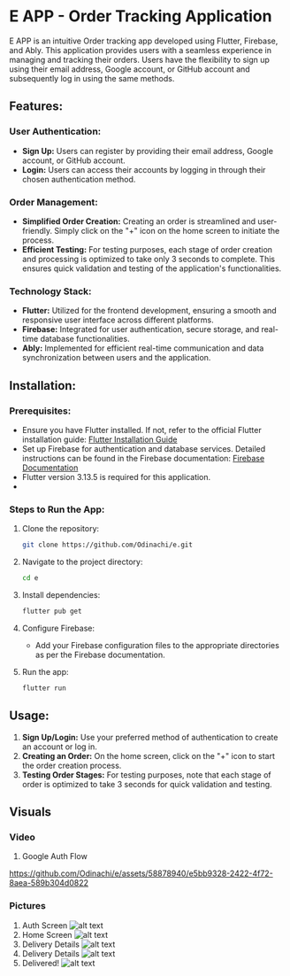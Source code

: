 
# E APP - Order Tracking Application

E APP is an intuitive Order tracking app developed using Flutter, Firebase, and Ably. This application provides users with a seamless experience in managing and tracking their orders. Users have the flexibility to sign up using their email address, Google account, or GitHub account and subsequently log in using the same methods.

## Features:

### User Authentication:
- **Sign Up:** Users can register by providing their email address, Google account, or GitHub account.
- **Login:** Users can access their accounts by logging in through their chosen authentication method.

### Order Management:
- **Simplified Order Creation:** Creating an order is streamlined and user-friendly. Simply click on the "+" icon on the home screen to initiate the process.
- **Efficient Testing:** For testing purposes, each stage of order creation and processing is optimized to take only 3 seconds to complete. This ensures quick validation and testing of the application's functionalities.

### Technology Stack:
- **Flutter:** Utilized for the frontend development, ensuring a smooth and responsive user interface across different platforms.
- **Firebase:** Integrated for user authentication, secure storage, and real-time database functionalities.
- **Ably:** Implemented for efficient real-time communication and data synchronization between users and the application.

## Installation:

### Prerequisites:
- Ensure you have Flutter installed. If not, refer to the official Flutter installation guide: [Flutter Installation Guide](https://flutter.dev/docs/get-started/install)
- Set up Firebase for authentication and database services. Detailed instructions can be found in the Firebase documentation: [Firebase Documentation](https://firebase.google.com/docs)
- Flutter version 3.13.5 is required for this application.
- 
### Steps to Run the App:
1. Clone the repository:
   ```bash
   git clone https://github.com/Odinachi/e.git
   ```

2. Navigate to the project directory:
   ```bash
   cd e
   ```

3. Install dependencies:
   ```bash
   flutter pub get
   ```

4. Configure Firebase:
    - Add your Firebase configuration files to the appropriate directories as per the Firebase documentation.

5. Run the app:
   ```bash
   flutter run
   ```

## Usage:

1. **Sign Up/Login:** Use your preferred method of authentication to create an account or log in.
2. **Creating an Order:** On the home screen, click on the "+" icon to start the order creation process.
3. **Testing Order Stages:** For testing purposes, note that each stage of order is optimized to take 3 seconds for quick validation and testing.


## Visuals
### Video
1. Google Auth Flow 


https://github.com/Odinachi/e/assets/58878940/e5bb9328-2422-4f72-8aea-589b304d0822


### Pictures

1. Auth Screen  ![alt text](./assets/images/5.png?raw=true)
2. Home Screen  ![alt text](./assets/images/1.png?raw=true)
3. Delivery Details  ![alt text](./assets/images/3.png?raw=true)
4. Delivery Details  ![alt text](./assets/images/4.png?raw=true)
5. Delivered!  ![alt text](./assets/images/2.png?raw=true)



